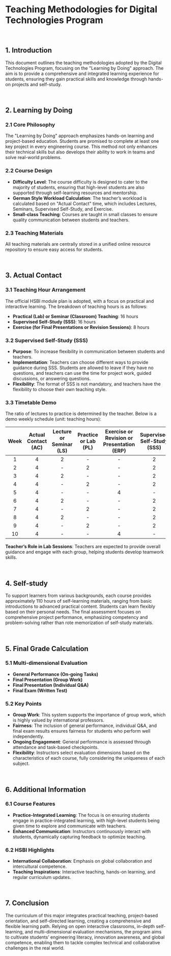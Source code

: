 # Teaching Methodologies for Digital Technologies Program

<br>

## 1. Introduction
This document outlines the teaching methodologies adopted by the Digital Technologies Program, 
focusing on the "Learning by Doing" approach. The aim is to provide a comprehensive and integrated learning 
experience for students, ensuring they gain practical skills and knowledge through hands-on projects and self-study.

<br>

## 2. Learning by Doing
### 2.1 Core Philosophy
The "Learning by Doing" approach emphasizes hands-on learning and project-based education. Students are promised to complete at least one key project in every engineering course. This method not only enhances their technical skills but also develops their ability to work in teams and solve real-world problems.

### 2.2 Course Design
- **Difficulty Level**: The course difficulty is designed to cater to the majority of students, ensuring that high-level students are also supported through self-learning resources and mentorship.
- **German Style Workload Calculation**: The teacher’s workload is calculated based on "Actual Contact" time, which includes Lectures, Seminars, Supervised Self-Study, and Exercise.
- **Small-class Teaching**: Courses are taught in small classes to ensure quality communication between students and teachers.

### 2.3 Teaching Materials
All teaching materials are centrally stored in a unified online resource repository to ensure easy access for students.

<br>

## 3. Actual Contact
### 3.1 Teaching Hour Arrangement
The official HSBI module plan is adopted, with a focus on practical and interactive learning. The breakdown of teaching hours is as follows:
- **Practical (Lab) or Seminar (Classroom) Teaching**: 16 hours
- **Supervised Self-Study (SSS)**: 16 hours
- **Exercise (for Final Presentations or Revision Sessions)**: 8 hours

### 3.2 Supervised Self-Study (SSS)
- **Purpose**: To increase flexibility in communication between students and teachers.
- **Implementation**: Teachers can choose different ways to provide guidance during SSS. Students are allowed to leave if they have no questions, and teachers can use the time for project work, guided discussions, or answering questions.
- **Flexibility**: The format of SSS is not mandatory, and teachers have the flexibility to choose their own teaching style.

### 3.3 Timetable Demo
The ratio of lectures to practice is determined by the teacher. Below is a demo weekly schedule (unit: teaching hours):

| Week | Actual Contact (AC) | Lecture or Seminar (LS) | Practice or Lab (PL) | Exercise or Revision or Presentation (ERP) | Supervised Self-Study (SSS) |
|:----:|:-------------------:|:-----------------------:|:--------------------:|:------------------------------------------:|:--------------------------:|
| 1    | 4                   | 2                       | -                    | -                                          | 2                          |
| 2    | 4                   | -                       | 2                    | -                                          | 2                          |
| 3    | 4                   | 2                       | -                    | -                                          | 2                          |
| 4    | 4                   | -                       | 2                    | -                                          | 2                          |
| 5    | 4                   | -                       | -                    | 4                                          | -                          |
| 6    | 4                   | 2                       | -                    | -                                          | 2                          |
| 7    | 4                   | -                       | 2                    | -                                          | 2                          |
| 8    | 4                   | 2                       | -                    | -                                          | 2                          |
| 9    | 4                   | -                       | 2                    | -                                          | 2                          |
| 10   | 4                   | -                       | -                    | 4                                          | -                          |

**Teacher’s Role in Lab Sessions**: Teachers are expected to provide overall guidance and engage with each group, helping students develop teamwork skills.

<br>

## 4. Self-study

To support learners from various backgrounds, each course provides approximately 110 hours of self-learning materials, 
ranging from basic introductions to advanced practical content. Students can learn flexibly based on their personal needs. 
The final assessment focuses on comprehensive project performance, emphasizing competency and problem-solving rather than rote memorization of self-study materials.

<br>

## 5. Final Grade Calculation
### 5.1 Multi-dimensional Evaluation
- **General Performance (On-going Tasks)**
- **Final Presentation (Group Work)**
- **Final Presentation (Individual Q&A)**
- **Final Exam (Written Test)**

### 5.2 Key Points
- **Group Work**: This system supports the importance of group work, which is highly valued by international professors.
- **Fairness**: The inclusion of general performance, individual Q&A, and final exam results ensures fairness for students who perform well independently.
- **Ongoing Engagement**: General performance is assessed through attendance and task-based checkpoints.
- **Flexibility**: Instructors select evaluation dimensions based on the characteristics of each course, fully considering the uniqueness of each subject.

<br>

## 6. Additional Information
### 6.1 Course Features
- **Practice-Integrated Learning**: The focus is on ensuring students engage in practice-integrated learning, with high-level students being given time to explore and communicate with teachers.
- **Enhanced Communication**: Instructors continuously interact with students, dynamically capturing feedback to optimize teaching.

### 6.2 HSBI Highlights
- **International Collaboration**: Emphasis on global collaboration and intercultural competence.
- **Teaching Inspirations**: Interactive teaching, hands-on learning, and regular curriculum updates.

<br>

## 7. Conclusion
The curriculum of this major integrates practical teaching, project-based orientation, and self-directed learning, 
creating a comprehensive and flexible learning path. Relying on open interactive classrooms, in-depth self-learning, 
and multi-dimensional evaluation mechanisms, the program aims to cultivate students’ engineering literacy, innovation awareness, 
and global competence, enabling them to tackle complex technical and collaborative challenges in the real world.
